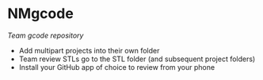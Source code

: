 # NMgcode
_Team gcode repository_
* Add multipart projects into their own folder
* Team review STLs go to the STL folder (and subsequent project folders)
* Install your GitHub app of choice to review from your phone
